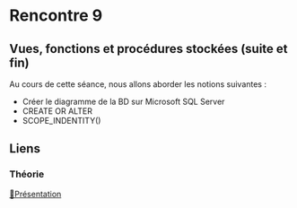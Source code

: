 # Rencontre 9

## Vues, fonctions et procédures stockées (suite et fin)

Au cours de cette séance, nous allons aborder les notions suivantes : 
* Créer le diagramme de la BD sur Microsoft SQL Server
* CREATE OR ALTER
* SCOPE_INDENTITY()

## Liens

### Théorie

[🔗Présentation](@site/static/powerpoint/420-4D5-R09_Retour_Vues_Fonctions_et_procédures.pdf)

